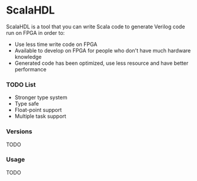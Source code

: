 # ScalaHDL
ScalaHDL is a tool that you can write Scala code to generate Verilog code run on FPGA in order to:

* Use less time write code on FPGA
* Available to develop on FPGA for people who don't have much hardware knowledge
* Generated code has been optimized, use less resource and have better performance

### TODO List

* Stronger type system
* Type safe
* Float-point support
* Multiple task support

### Versions
TODO

### Usage
TODO